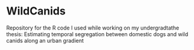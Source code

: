 # WildCanids
Repository for the R code I used while working on my undergradtathe thesis: Estimating temporal segregation between domestic dogs and wild canids along an urban gradient 
